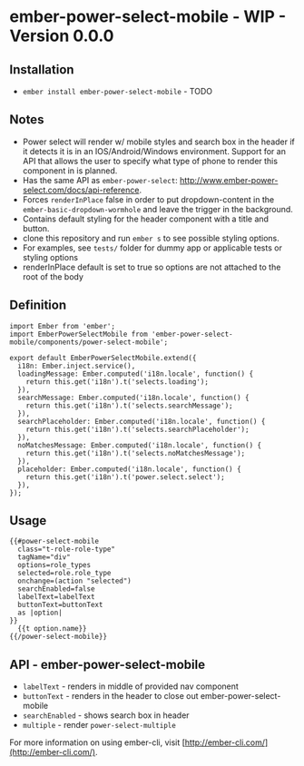 # ember-power-select-mobile - WIP - Version 0.0.0

## Installation

* `ember install ember-power-select-mobile` - TODO

## Notes

* Power select will render w/ mobile styles and search box in the header if it detects it is in an IOS/Android/Windows environment.  Support for an API that allows the user to specify what type of phone to render this component in is planned.
* Has the same API as `ember-power-select`: http://www.ember-power-select.com/docs/api-reference.
* Forces `renderInPlace` false in order to put dropdown-content in the `ember-basic-dropdown-wormhole` and leave the trigger in the background.
* Contains default styling for the header component with a title and button.
* clone this repository and run `ember s` to see possible styling options.
* For examples, see `tests/` folder for dummy app or applicable tests or styling options
* renderInPlace default is set to true so options are not attached to the root of the body

## Definition
  ```
  import Ember from 'ember';
  import EmberPowerSelectMobile from 'ember-power-select-mobile/components/power-select-mobile';
  
  export default EmberPowerSelectMobile.extend({
    i18n: Ember.inject.service(),
    loadingMessage: Ember.computed('i18n.locale', function() {
      return this.get('i18n').t('selects.loading');
    }),
    searchMessage: Ember.computed('i18n.locale', function() {
      return this.get('i18n').t('selects.searchMessage');
    }),
    searchPlaceholder: Ember.computed('i18n.locale', function() {
      return this.get('i18n').t('selects.searchPlaceholder');
    }),
    noMatchesMessage: Ember.computed('i18n.locale', function() {
      return this.get('i18n').t('selects.noMatchesMessage');
    }),
    placeholder: Ember.computed('i18n.locale', function() {
      return this.get('i18n').t('power.select.select');
    }),
  });
  ```

## Usage
  ```
  {{#power-select-mobile
    class="t-role-role-type"
    tagName="div"
    options=role_types
    selected=role.role_type
    onchange=(action "selected")
    searchEnabled=false
    labelText=labelText
    buttonText=buttonText
    as |option|
  }}
    {{t option.name}}
  {{/power-select-mobile}}
  ```
  
## API - ember-power-select-mobile

* `labelText` - renders in middle of provided nav component
* `buttonText` - renders in the header to close out ember-power-select-mobile
* `searchEnabled` - shows search box in header
* `multiple` - render `power-select-multiple`


For more information on using ember-cli, visit [http://ember-cli.com/](http://ember-cli.com/).
